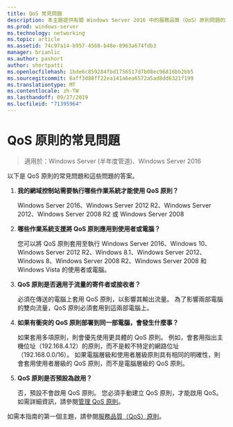 ```yaml
---
title: QoS 常見問題
description: 本主題提供有關 Windows Server 2016 中的服務品質（QoS）原則問題的解答。
ms.prod: windows-server
ms.technology: networking
ms.topic: article
ms.assetid: 74c97a14-b957-4568-b48e-8963a674fdb3
manager: brianlic
ms.author: pashort
author: shortpatti
ms.openlocfilehash: 1bde6c859284fbd1756517d7b08ec96816bb2bb5
ms.sourcegitcommit: 6aff3d88ff22ea141a6ea6572a5ad8dd6321f199
ms.translationtype: MT
ms.contentlocale: zh-TW
ms.lasthandoff: 09/27/2019
ms.locfileid: "71395964"
---
```

# <a name="qos-policy-frequently-asked-questions"></a>QoS 原則的常見問題

>適用於：Windows Server (半年度管道)、Windows Server 2016

以下是 QoS 原則的常見問題和這些問題的答案。
  
1.  **我的網域控制站需要執行哪些作業系統才能使用 QoS 原則？**
  
     Windows Server 2016、Windows Server 2012 R2、Windows Server 2012、Windows Server 2008 R2 或 Windows Server 2008

2.  **哪些作業系統支援將 QoS 原則應用到使用者或電腦？**

     您可以將 QoS 原則套用至執行 Windows Server 2016、Windows 10、Windows Server 2012 R2、Windows 8.1、Windows Server 2012、Windows 8、Windows Server 2008 R2、Windows Server 2008 和 Windows Vista 的使用者或電腦。

3.  **QoS 原則是否適用于流量的寄件者或接收者？**

     必須在傳送的電腦上套用 QoS 原則，以影響其輸出流量。 為了影響兩部電腦的雙向流量，QoS 原則必須套用到這兩部電腦上。

4.  **如果有衝突的 QoS 原則部署到同一部電腦，會發生什麼事？**  
  
     如果套用多項原則，則會優先使用更具體的 QoS 原則。 例如，會套用指出主機位址（192.168.4.12）的原則，而不是較不特定的網路位址（192.168.0.0/16）。 如果電腦層級和使用者層級原則具有相同的明確性，則會套用使用者層級的 QoS 原則，而不是電腦層級的 QoS 原則。 

5.  **QoS 原則是否預設為啟用？**

     否，預設不會啟用 QoS 原則。 您必須手動建立 QoS 原則，才能啟用 QoS。  如需詳細資訊，請參閱[管理 QoS 原則](qos-policy-manage.md)。

如需本指南的第一個主題，請參閱[服務品質（QoS）原則](qos-policy-top.md)。
